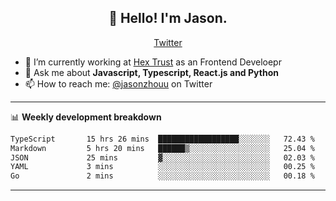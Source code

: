 <h2 align="center">👋 Hello! I'm Jason.</h2>
<p align="center">
  <a href="https://twitter.com/jasonzhouu">Twitter</a>
</p>


- 🔭 I’m currently working at [Hex Trust](https://hextrust.com/) as an Frontend Develoepr
- 💬 Ask me about **Javascript, Typescript, React.js and Python**
- 📫 How to reach me: [@jasonzhouu](https://twitter.com/jasonzhouu) on Twitter

-------

📊 **Weekly development breakdown**
<!--START_SECTION:waka-->

```txt
TypeScript       15 hrs 26 mins  ██████████████████░░░░░░░   72.43 %
Markdown         5 hrs 20 mins   ██████▒░░░░░░░░░░░░░░░░░░   25.04 %
JSON             25 mins         ▓░░░░░░░░░░░░░░░░░░░░░░░░   02.03 %
YAML             3 mins          ░░░░░░░░░░░░░░░░░░░░░░░░░   00.25 %
Go               2 mins          ░░░░░░░░░░░░░░░░░░░░░░░░░   00.18 %
```

<!--END_SECTION:waka-->

-------
